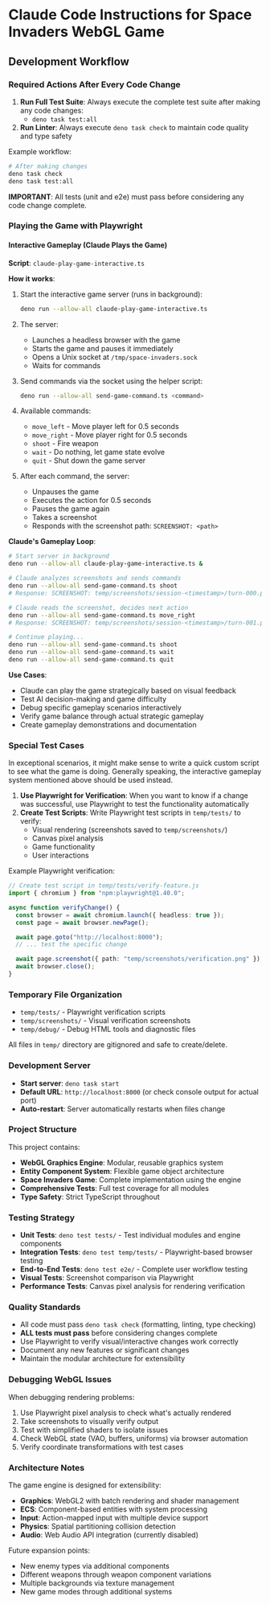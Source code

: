 # Claude Code Instructions for Space Invaders WebGL Game

## Development Workflow

### Required Actions After Every Code Change

1. **Run Full Test Suite**: Always execute the complete test suite after making
   any code changes:
   - `deno task test:all`
2. **Run Linter**: Always execute `deno task check` to maintain code quality and
   type safety

Example workflow:

```bash
# After making changes
deno task check
deno task test:all
```

**IMPORTANT**: All tests (unit and e2e) must pass before considering any code
change complete.

### Playing the Game with Playwright

#### Interactive Gameplay (Claude Plays the Game)

**Script**: `claude-play-game-interactive.ts`

**How it works**:

1. Start the interactive game server (runs in background):
   ```bash
   deno run --allow-all claude-play-game-interactive.ts
   ```

2. The server:
   - Launches a headless browser with the game
   - Starts the game and pauses it immediately
   - Opens a Unix socket at `/tmp/space-invaders.sock`
   - Waits for commands

3. Send commands via the socket using the helper script:
   ```bash
   deno run --allow-all send-game-command.ts <command>
   ```

4. Available commands:
   - `move_left` - Move player left for 0.5 seconds
   - `move_right` - Move player right for 0.5 seconds
   - `shoot` - Fire weapon
   - `wait` - Do nothing, let game state evolve
   - `quit` - Shut down the game server

5. After each command, the server:
   - Unpauses the game
   - Executes the action for 0.5 seconds
   - Pauses the game again
   - Takes a screenshot
   - Responds with the screenshot path: `SCREENSHOT: <path>`

**Claude's Gameplay Loop**:

```bash
# Start server in background
deno run --allow-all claude-play-game-interactive.ts &

# Claude analyzes screenshots and sends commands
deno run --allow-all send-game-command.ts shoot
# Response: SCREENSHOT: temp/screenshots/session-<timestamp>/turn-000.png

# Claude reads the screenshot, decides next action
deno run --allow-all send-game-command.ts move_right
# Response: SCREENSHOT: temp/screenshots/session-<timestamp>/turn-001.png

# Continue playing...
deno run --allow-all send-game-command.ts shoot
deno run --allow-all send-game-command.ts wait
deno run --allow-all send-game-command.ts quit
```

**Use Cases**:

- Claude can play the game strategically based on visual feedback
- Test AI decision-making and game difficulty
- Debug specific gameplay scenarios interactively
- Verify game balance through actual strategic gameplay
- Create gameplay demonstrations and documentation

### Special Test Cases

In exceptional scenarios, it might make sense to write a quick custom script to
see what the game is doing. Generally speaking, the interactive gameplay system
mentioned above should be used instead.

1. **Use Playwright for Verification**: When you want to know if a change was
   successful, use Playwright to test the functionality automatically
2. **Create Test Scripts**: Write Playwright test scripts in `temp/tests/` to
   verify:
   - Visual rendering (screenshots saved to `temp/screenshots/`)
   - Canvas pixel analysis
   - Game functionality
   - User interactions

Example Playwright verification:

```typescript
// Create test script in temp/tests/verify-feature.js
import { chromium } from "npm:playwright@1.40.0";

async function verifyChange() {
  const browser = await chromium.launch({ headless: true });
  const page = await browser.newPage();

  await page.goto("http://localhost:8000");
  // ... test the specific change

  await page.screenshot({ path: "temp/screenshots/verification.png" });
  await browser.close();
}
```

### Temporary File Organization

- `temp/tests/` - Playwright verification scripts
- `temp/screenshots/` - Visual verification screenshots
- `temp/debug/` - Debug HTML tools and diagnostic files

All files in `temp/` directory are gitignored and safe to create/delete.

### Development Server

- **Start server**: `deno task start`
- **Default URL**: `http://localhost:8000` (or check console output for actual
  port)
- **Auto-restart**: Server automatically restarts when files change

### Project Structure

This project contains:

- **WebGL Graphics Engine**: Modular, reusable graphics system
- **Entity Component System**: Flexible game object architecture
- **Space Invaders Game**: Complete implementation using the engine
- **Comprehensive Tests**: Full test coverage for all modules
- **Type Safety**: Strict TypeScript throughout

### Testing Strategy

- **Unit Tests**: `deno test tests/` - Test individual modules and engine
  components
- **Integration Tests**: `deno test temp/tests/` - Playwright-based browser
  testing
- **End-to-End Tests**: `deno test e2e/` - Complete user workflow testing
- **Visual Tests**: Screenshot comparison via Playwright
- **Performance Tests**: Canvas pixel analysis for rendering verification

### Quality Standards

- All code must pass `deno task check` (formatting, linting, type checking)
- **ALL tests must pass** before considering changes complete
- Use Playwright to verify visual/interactive changes work correctly
- Document any new features or significant changes
- Maintain the modular architecture for extensibility

### Debugging WebGL Issues

When debugging rendering problems:

1. Use Playwright pixel analysis to check what's actually rendered
2. Take screenshots to visually verify output
3. Test with simplified shaders to isolate issues
4. Check WebGL state (VAO, buffers, uniforms) via browser automation
5. Verify coordinate transformations with test cases

### Architecture Notes

The game engine is designed for extensibility:

- **Graphics**: WebGL2 with batch rendering and shader management
- **ECS**: Component-based entities with system processing
- **Input**: Action-mapped input with multiple device support
- **Physics**: Spatial partitioning collision detection
- **Audio**: Web Audio API integration (currently disabled)

Future expansion points:

- New enemy types via additional components
- Different weapons through weapon component variations
- Multiple backgrounds via texture management
- New game modes through additional systems
